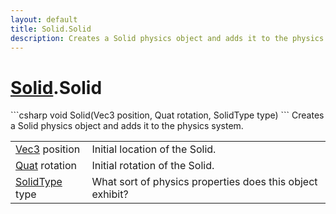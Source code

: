 ```yaml
---
layout: default
title: Solid.Solid
description: Creates a Solid physics object and adds it to the physics system.
---
```

# [Solid]({{site.url}}/Pages/Reference/Solid.html).Solid

<div class='signature' markdown='1'>
```csharp
void Solid(Vec3 position, Quat rotation, SolidType type)
```
Creates a Solid physics object and adds it to the
physics system.
</div>

|  |  |
|--|--|
|[Vec3]({{site.url}}/Pages/Reference/Vec3.html) position|Initial location of the Solid.|
|[Quat]({{site.url}}/Pages/Reference/Quat.html) rotation|Initial rotation of the Solid.|
|[SolidType]({{site.url}}/Pages/Reference/SolidType.html) type|What sort of physics properties does this              object exhibit?|




